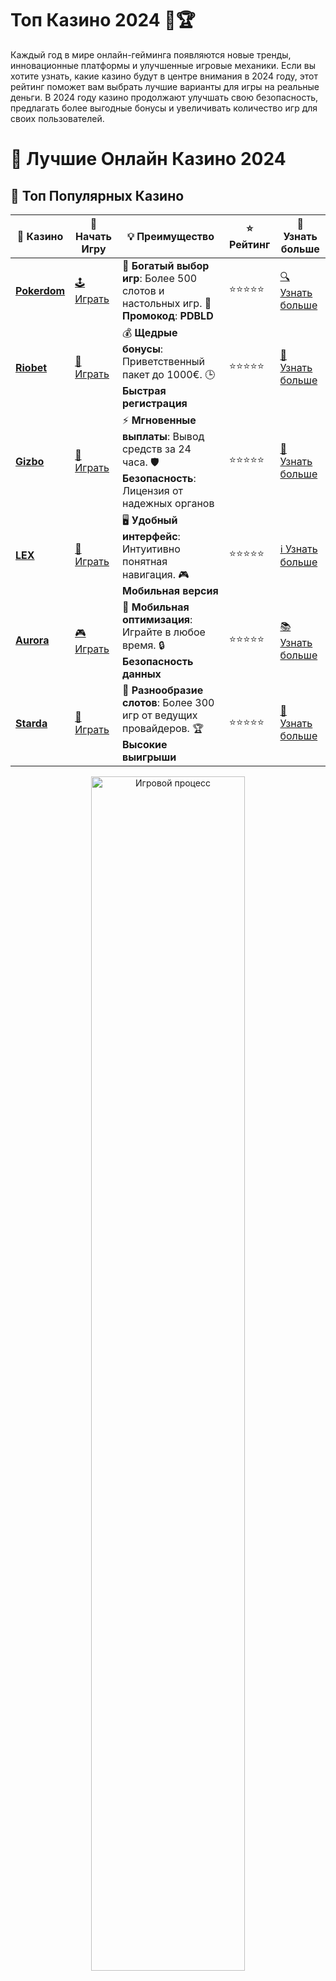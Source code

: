 # **Топ Казино 2024 🎰🏆**

Каждый год в мире онлайн-гейминга появляются новые тренды, инновационные платформы и улучшенные игровые механики. Если вы хотите узнать, какие казино будут в центре внимания в 2024 году, этот рейтинг поможет вам выбрать лучшие варианты для игры на реальные деньги. В 2024 году казино продолжают улучшать свою безопасность, предлагать более выгодные бонусы и увеличивать количество игр для своих пользователей.

# 🎰 Лучшие Онлайн Казино 2024

## 🌟 Топ Популярных Казино

| 🎲 **Казино** | 🔗 **Начать Игру** | 💡 **Преимущество** | ⭐ **Рейтинг** | 🔗 **Узнать больше** |
|--------------|---------------------|---------------------|----------------|----------------------|
| [**Pokerdom**](https://brandplay.link/4k77v2yx) | [🕹️ Играть](https://brandplay.link/4k77v2yx) | 🎉 **Богатый выбор игр**: Более 500 слотов и настольных игр. 🎁 **Промокод**: **PDBLD** | ⭐⭐⭐⭐⭐ | [🔍 Узнать больше](https://brandplay.link/4k77v2yx) |
| [**Riobet**](https://brandplay.link/7xBLTPyj) | [🎰 Играть](https://brandplay.link/7xBLTPyj) | 💰 **Щедрые бонусы**: Приветственный пакет до 1000€. 🕒 **Быстрая регистрация** | ⭐⭐⭐⭐⭐ | [📖 Узнать больше](https://brandplay.link/7xBLTPyj) |
| [**Gizbo**](https://brandplay.link/bprXw4YV) | [🎲 Играть](https://brandplay.link/bprXw4YV) | ⚡ **Мгновенные выплаты**: Вывод средств за 24 часа. 🛡️ **Безопасность**: Лицензия от надежных органов | ⭐⭐⭐⭐⭐ | [📝 Узнать больше](https://brandplay.link/bprXw4YV) |
| [**LEX**](https://brandplay.link/zW4hdDFV) | [🤑 Играть](https://brandplay.link/zW4hdDFV) | 🖥️ **Удобный интерфейс**: Интуитивно понятная навигация. 🎮 **Мобильная версия** | ⭐⭐⭐⭐⭐ | [ℹ️ Узнать больше](https://brandplay.link/zW4hdDFV) |
| [**Aurora**](https://10trafic-stat2.com/click/668546556bcc6313411604bd/6766/13032/subaccount) | [🎮 Играть](https://10trafic-stat2.com/click/668546556bcc6313411604bd/6766/13032/subaccount) | 📱 **Мобильная оптимизация**: Играйте в любое время. 🔒 **Безопасность данных** | ⭐⭐⭐⭐⭐ | [📚 Узнать больше](https://10trafic-stat2.com/click/668546556bcc6313411604bd/6766/13032/subaccount) |
| [**Starda**](https://brandplay.link/fB7xwRFL) | [🎯 Играть](https://brandplay.link/fB7xwRFL) | 🎰 **Разнообразие слотов**: Более 300 игр от ведущих провайдеров. 🏆 **Высокие выигрыши** | ⭐⭐⭐⭐⭐ | [🔎 Узнать больше](https://brandplay.link/fB7xwRFL) |

<div align="center">
    <img src="https://i.pinimg.com/originals/87/9e/b9/879eb9354dd0699582408b68f2e253b2.gif" alt="Игровой процесс" width="70%">
</div>

## 💎 Лучшие Бонусы и Акции

| 🎲 **Казино** | 🔗 **Начать Игру** | 💡 **Преимущество** | ⭐ **Рейтинг** | 🔗 **Узнать больше** |
|--------------|---------------------|---------------------|----------------|----------------------|
| [**Kometa**](https://brandplay.link/8ZymQJV8) | [🎰 Играть](https://brandplay.link/8ZymQJV8) | 🎁 **Эксклюзивные бонусы**: Регулярные акции и промо. 🔄 **Программы лояльности** | ⭐⭐⭐⭐☆ | [🔍 Узнать больше](https://brandplay.link/8ZymQJV8) |
| [**R7**](https://brandplay.link/bMd3Yjsw) | [🕹️ Играть](https://brandplay.link/bMd3Yjsw) | 🕒 **Круглосуточная поддержка**: Всегда на связи. 💸 **Высокие лимиты** | ⭐⭐⭐⭐☆ | [📖 Узнать больше](https://brandplay.link/bMd3Yjsw) |
| [**7K**](https://brandplay.link/BvQyFShp) | [🎲 Играть](https://brandplay.link/BvQyFShp) | 🌟 **Эксклюзивные бонусы**: Только для VIP игроков. 🎉 **Сезонные акции** | ⭐⭐⭐⭐☆ | [📝 Узнать больше](https://brandplay.link/BvQyFShp) |
| [**Kent**](https://brandplay.link/Fv2WP3js) | [🤑 Играть](https://brandplay.link/Fv2WP3js) | 📈 **Высокий RTP**: Более 98%. 💼 **Профессиональная поддержка** | ⭐⭐⭐⭐☆ | [ℹ️ Узнать больше](https://brandplay.link/Fv2WP3js) |
| [**1Xslots**](https://brandplay.link/hSB1khtr) | [🎮 Играть](https://brandplay.link/hSB1khtr) | 🎉 **Множество акций**: Еженедельные бонусы и турниры. 🛡️ **Безопасность** | ⭐⭐⭐⭐☆ | [📚 Узнать больше](https://brandplay.link/hSB1khtr) |
| [**Gama**](https://brandplay.link/j6NMKsDz) | [🎯 Играть](https://brandplay.link/j6NMKsDz) | 🔍 **Интуитивный интерфейс**: Легкость использования. 🏅 **Престижные турниры** | ⭐⭐⭐⭐☆ | [🔎 Узнать больше](https://brandplay.link/j6NMKsDz) |

<div align="center">
    <img src="https://i.pinimg.com/originals/87/9e/b9/879eb9354dd0699582408b68f2e253b2.gif" alt="Игровой процесс" width="70%">
</div>

## 🚀 Быстрые Выигрыши и Поддержка

| 🎲 **Казино** | 🔗 **Начать Игру** | 💡 **Преимущество** | ⭐ **Рейтинг** | 🔗 **Узнать больше** |
|--------------|---------------------|---------------------|----------------|----------------------|
| [**Onion**](https://brandplay.link/zBGRVpQ9) | [🎰 Играть](https://brandplay.link/zBGRVpQ9) | 🤑 **Низкие ставки**: Идеально для начинающих. 🔄 **Быстрые выводы** | ⭐⭐⭐⭐☆ | [🔍 Узнать больше](https://brandplay.link/zBGRVpQ9) |
| [**Чемпион**](https://temon-gter.cfd/go/lRq?p80412p304504pcc44t17455) | [🕹️ Играть](https://temon-gter.cfd/go/lRq?p80412p304504pcc44t17455) | 🏅 **Лояльная программа**: Награды за активность. 🎁 **Ежемесячные бонусы** | ⭐⭐⭐⭐☆ | [📖 Узнать больше](https://temon-gter.cfd/go/lRq?p80412p304504pcc44t17455) |
| [**Vavada**](https://vavadapartner.pro/?promo=ea5c9275-6854-4505-94fc-95ab18221945-linkb2) | [🎲 Играть](https://vavadapartner.pro/?promo=ea5c9275-6854-4505-94fc-95ab18221945-linkb2) | 🚀 **Быстрая регистрация**: Начните играть мгновенно. 🔐 **Безопасные транзакции** | ⭐⭐⭐⭐☆ | [📝 Узнать больше](https://vavadapartner.pro/?promo=ea5c9275-6854-4505-94fc-95ab18221945-linkb2) |
| [**Friends**](https://gofriends.kim/linkb2) | [🤑 Играть](https://gofriends.kim/linkb2) | 🤝 **Социальные игры**: Играйте с друзьями. 🌐 **Мультиплатформенность** | ⭐⭐⭐⭐☆ | [ℹ️ Узнать больше](https://gofriends.kim/linkb2) |
| [**1WIN**](https://brandplay.link/smXVpBbG) | [🎮 Играть](https://brandplay.link/smXVpBbG) | 🏆 **Спортивные ставки**: Широкий выбор видов спорта. 💵 **Высокие коэффициенты** | ⭐⭐⭐⭐☆ | [📚 Узнать больше](https://brandplay.link/smXVpBbG) |
| [**Drip**](https://drp-ircp01.com/c07e6a3db) | [🎯 Играть](https://drp-ircp01.com/c07e6a3db) | 🌐 **Инновационные игры**: Новейшие игровые технологии. 🛡️ **Высокая безопасность** | ⭐⭐⭐⭐☆ | [🔎 Узнать больше](https://drp-ircp01.com/c07e6a3db) |
| [**JoyCasino**](https://rpc30.call2me.pro/?/ru/registration?apkpop=0&partner=p24970p3291217pc98f) | [🎰 Играть](https://rpc30.call2me.pro/?/ru/registration?apkpop=0&partner=p24970p3291217pc98f) | 🎁 **Приятные бонусы**: Ежедневные акции и подарки. 🕹️ **Разнообразие игр** | ⭐⭐⭐⭐☆ | [🔍 Узнать больше](https://rpc30.call2me.pro/?/ru/registration?apkpop=0&partner=p24970p3291217pc98f) |

<div align="center">
    <img src="https://i.pinimg.com/originals/87/9e/b9/879eb9354dd0699582408b68f2e253b2.gif" alt="Игровой процесс" width="70%">
</div>
---

✨ **Выбирайте лучшее казино для себя и наслаждайтесь игрой! Удачи!** ✨
![Топ казино 2024](https://i.pinimg.com/originals/a9/29/6e/a9296ea1cf6a7c20a985e593451f0323.png)

## Почему стоит выбрать лучшие казино в 2024 году? 🎮💰

**Топ казино 2024** не просто предлагают разнообразие игр, но и гарантируют надежность, честность и безопасность для своих пользователей. Играя в такие казино, вы можете быть уверены в прозрачности выплат, быстрой обработке запросов и больших возможностях для выигрыша. К тому же, новые казино 2024 года продолжают удивлять игроками уникальными бонусами, такими как бездепозитные предложения, фриспины и эксклюзивные промо-акции.

### Преимущества топовых казино 2024 года:

1. **Бонусы и акции** 🎉
   Ведущие онлайн-казино предлагают щедрые бонусы для новых и постоянных игроков. Бесплатные фриспины, бездепозитные бонусы и бонусы на депозиты — все это станет вашим преимуществом при игре в топовых казино 2024 года.

2. **Новые игры и провайдеры** 🎰
   Игровая индустрия продолжает развиваться, и 2024 год обещает еще больше новых слотов, настольных игр и других развлечений. Казино 2024 года интегрируют игры от ведущих провайдеров, таких как Microgaming, NetEnt, Pragmatic Play, Evolution Gaming и другие.

3. **Современные технологии** 🔐
   В 2024 году многие казино начинают использовать новейшие технологии для обеспечения безопасности и удобства игроков. Это включает в себя улучшенные системы шифрования, биометрическую аутентификацию и инновационные платежные решения.

4. **Мобильные версии и приложения** 📱
   В 2024 году большинство казино будут предоставлять свои платформы в мобильных версиях и приложениях, что позволит игрокам наслаждаться игрой в любое время и в любом месте.

5. **Платежи и вывод средств** 💳
   Казино, вошедшие в топ 2024 года, обеспечат удобные и безопасные методы пополнения счета и вывода средств. Использование криптовалют, электронных кошельков и банковских карт обеспечит вам быструю и надежную обработку транзакций.

## Как выбрать топовое казино 2024 года? 🏅

1. **Репутация и лицензия** 🏛️
   Прежде чем начать играть на реальные деньги, убедитесь, что казино имеет лицензии от авторитетных регуляторов (например, MGA, UKGC, Curacao). Это гарантирует честность игры и безопасность ваших средств.

2. **Игровое разнообразие** 🎮
   Ищите казино, которое предлагает разнообразие игр: слоты, настольные игры, видеопокер, а также live-казино с живыми дилерами. Чем больше выбор — тем больше шансов найти игру по душе.

3. **Бонусы и условия** 💸
   Изучите бонусные программы казино. Обратите внимание на условия по отыгрышу бонусов, фриспины и эксклюзивные предложения для VIP-игроков. Лучшие казино всегда предлагают выгодные бонусы с ясными условиями.

4. **Поддержка игроков** 💬
   Важно, чтобы казино предоставляло высококачественную поддержку. Оцените доступность службы поддержки, ее ответственный подход к запросам и наличие нескольких каналов связи: чат, email, телефон.

5. **Отзывы других игроков** 📝
   Исследуйте мнения других пользователей о казино. Читайте отзывы на независимых форумах и сайтах, чтобы убедиться, что выбранная платформа заслуживает доверия.

## ТОП-казино 2024 года: что можно ожидать? 🔥

1. **Совершенствование бонусных предложений** — в 2024 году топовые казино предлагают более щедрые бонусы, фриспины и бездепозитные предложения, чтобы привлечь новых игроков и удержать постоянных.
   
2. **Расширение линейки игр** — с появлением новых провайдеров и улучшением технологий, игры становятся более увлекательными и красочными. В 2024 году вы сможете насладиться новыми слотами, рулеткой с живыми дилерами, а также картами и покером.

3. **Инновации в области выплат** — казино начнут активно использовать криптовалюты и другие инновационные способы для пополнения и вывода средств, предлагая игрокам удобство и анонимность.

4. **Интеграция VR-технологий** — некоторые казино в 2024 году начнут использовать виртуальную реальность для создания уникальных игровых опытов, что позволит игрокам почувствовать себя в настоящем казино.

## Заключение: почему стоит играть в **Топ казино 2024**? 🌟

Если вы хотите наслаждаться игрой в онлайн-казино, не беспокоясь о безопасности своих средств и качественной поддержке, **Топ казино 2024** — ваш лучший выбор. Разнообразие игр, щедрые бонусы и инновационные технологии — все это делает 2024 год отличным временем для начала или продолжения вашего азартного путешествия.

Выбирайте лучшие онлайн-казино и получайте удовольствие от игры с гарантией надежности и безопасности! 🎰💸
